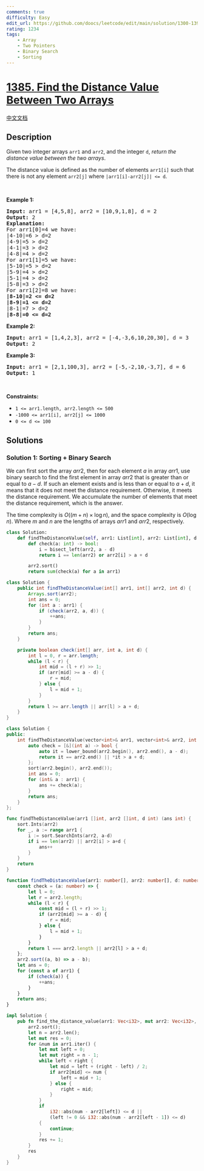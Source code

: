 ```yaml
---
comments: true
difficulty: Easy
edit_url: https://github.com/doocs/leetcode/edit/main/solution/1300-1399/1385.Find%20the%20Distance%20Value%20Between%20Two%20Arrays/README_EN.md
rating: 1234
tags:
    - Array
    - Two Pointers
    - Binary Search
    - Sorting
---
```


# [1385. Find the Distance Value Between Two Arrays](https://leetcode.com/problems/find-the-distance-value-between-two-arrays)

[中文文档](/solution/1300-1399/1385.Find%20the%20Distance%20Value%20Between%20Two%20Arrays/README.md)

## Description

<p>Given two integer arrays <code>arr1</code> and <code>arr2</code>, and the integer <code>d</code>, <em>return the distance value between the two arrays</em>.</p>

<p>The distance value is defined as the number of elements <code>arr1[i]</code> such that there is not any element <code>arr2[j]</code> where <code>|arr1[i]-arr2[j]| &lt;= d</code>.</p>

<p>&nbsp;</p>
<p><strong class="example">Example 1:</strong></p>

<pre>
<strong>Input:</strong> arr1 = [4,5,8], arr2 = [10,9,1,8], d = 2
<strong>Output:</strong> 2
<strong>Explanation:</strong> 
For arr1[0]=4 we have: 
|4-10|=6 &gt; d=2 
|4-9|=5 &gt; d=2 
|4-1|=3 &gt; d=2 
|4-8|=4 &gt; d=2 
For arr1[1]=5 we have: 
|5-10|=5 &gt; d=2 
|5-9|=4 &gt; d=2 
|5-1|=4 &gt; d=2 
|5-8|=3 &gt; d=2
For arr1[2]=8 we have:
<strong>|8-10|=2 &lt;= d=2</strong>
<strong>|8-9|=1 &lt;= d=2</strong>
|8-1|=7 &gt; d=2
<strong>|8-8|=0 &lt;= d=2</strong>
</pre>

<p><strong class="example">Example 2:</strong></p>

<pre>
<strong>Input:</strong> arr1 = [1,4,2,3], arr2 = [-4,-3,6,10,20,30], d = 3
<strong>Output:</strong> 2
</pre>

<p><strong class="example">Example 3:</strong></p>

<pre>
<strong>Input:</strong> arr1 = [2,1,100,3], arr2 = [-5,-2,10,-3,7], d = 6
<strong>Output:</strong> 1
</pre>

<p>&nbsp;</p>
<p><strong>Constraints:</strong></p>

<ul>
	<li><code>1 &lt;= arr1.length, arr2.length &lt;= 500</code></li>
	<li><code>-1000 &lt;= arr1[i], arr2[j] &lt;= 1000</code></li>
	<li><code>0 &lt;= d &lt;= 100</code></li>
</ul>

## Solutions

### Solution 1: Sorting + Binary Search

We can first sort the array $arr2$, then for each element $a$ in array $arr1$, use binary search to find the first element in array $arr2$ that is greater than or equal to $a-d$. If such an element exists and is less than or equal to $a+d$, it means that it does not meet the distance requirement. Otherwise, it meets the distance requirement. We accumulate the number of elements that meet the distance requirement, which is the answer.

The time complexity is $O((m + n) \times \log n)$, and the space complexity is $O(\log n)$. Where $m$ and $n$ are the lengths of arrays $arr1$ and $arr2$, respectively.

<!-- tabs:start -->

```python
class Solution:
    def findTheDistanceValue(self, arr1: List[int], arr2: List[int], d: int) -> int:
        def check(a: int) -> bool:
            i = bisect_left(arr2, a - d)
            return i == len(arr2) or arr2[i] > a + d

        arr2.sort()
        return sum(check(a) for a in arr1)
```

```java
class Solution {
    public int findTheDistanceValue(int[] arr1, int[] arr2, int d) {
        Arrays.sort(arr2);
        int ans = 0;
        for (int a : arr1) {
            if (check(arr2, a, d)) {
                ++ans;
            }
        }
        return ans;
    }

    private boolean check(int[] arr, int a, int d) {
        int l = 0, r = arr.length;
        while (l < r) {
            int mid = (l + r) >> 1;
            if (arr[mid] >= a - d) {
                r = mid;
            } else {
                l = mid + 1;
            }
        }
        return l >= arr.length || arr[l] > a + d;
    }
}
```

```cpp
class Solution {
public:
    int findTheDistanceValue(vector<int>& arr1, vector<int>& arr2, int d) {
        auto check = [&](int a) -> bool {
            auto it = lower_bound(arr2.begin(), arr2.end(), a - d);
            return it == arr2.end() || *it > a + d;
        };
        sort(arr2.begin(), arr2.end());
        int ans = 0;
        for (int& a : arr1) {
            ans += check(a);
        }
        return ans;
    }
};
```

```go
func findTheDistanceValue(arr1 []int, arr2 []int, d int) (ans int) {
	sort.Ints(arr2)
	for _, a := range arr1 {
		i := sort.SearchInts(arr2, a-d)
		if i == len(arr2) || arr2[i] > a+d {
			ans++
		}
	}
	return
}
```

```ts
function findTheDistanceValue(arr1: number[], arr2: number[], d: number): number {
    const check = (a: number) => {
        let l = 0;
        let r = arr2.length;
        while (l < r) {
            const mid = (l + r) >> 1;
            if (arr2[mid] >= a - d) {
                r = mid;
            } else {
                l = mid + 1;
            }
        }
        return l === arr2.length || arr2[l] > a + d;
    };
    arr2.sort((a, b) => a - b);
    let ans = 0;
    for (const a of arr1) {
        if (check(a)) {
            ++ans;
        }
    }
    return ans;
}
```

```rust
impl Solution {
    pub fn find_the_distance_value(arr1: Vec<i32>, mut arr2: Vec<i32>, d: i32) -> i32 {
        arr2.sort();
        let n = arr2.len();
        let mut res = 0;
        for &num in arr1.iter() {
            let mut left = 0;
            let mut right = n - 1;
            while left < right {
                let mid = left + (right - left) / 2;
                if arr2[mid] <= num {
                    left = mid + 1;
                } else {
                    right = mid;
                }
            }
            if
                i32::abs(num - arr2[left]) <= d ||
                (left != 0 && i32::abs(num - arr2[left - 1]) <= d)
            {
                continue;
            }
            res += 1;
        }
        res
    }
}
```

<!-- tabs:end -->

<!-- end -->

